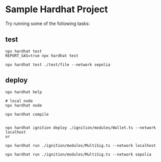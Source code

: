 # Sample Hardhat Project

Try running some of the following tasks:

## test

```shell
npx hardhat test
REPORT_GAS=true npx hardhat test

npx hardhat test ./test/file --network sepolia
```

## deploy

```shell
npx hardhat help

# local node
npx hardhat node

npx hardhat compile


npx hardhat ignition deploy ./ignition/modules/Wallet.ts --network localhost
or

npx hardhat run ./ignition/modules/MultiSig.ts --network localhost

npx hardhat run ./ignition/modules/MultiSig.ts --network sepolia
```
